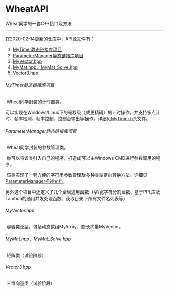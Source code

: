 # WheatAPI
Wheat同学的一套C++接口及方法

------

在2020-02-14更新的仓库中，API源文件有： 

1. [MyTimer静态链接库项目](#MyTimer静态链接库项目)
2. [ParameterManager静态链接库项目](#ParameterManager静态链接库项目)
3. [MyVector.hpp](#MyVector.hpp)
4. [MyMat.hpp、MyMat_Solve.hpp](#MyMat.hpp、MyMat_Solve.hpp)
5. [Vector3.hpp](#Vector3.hpp)



###### MyTimer静态链接库项目

​		Wheat同学封装的计时器类。

​		可以实现在Windows/Linux下的毫秒级（或更精确）的计时操作。并支持多点计时、帧率检测、帧率控制、控制台输出等操作。详细见[MyTimer.h](https://github.com/wheat2018/WheatAPI/include/MyTimer.h)头文件。

###### ParameterManager静态链接库项目

​		Wheat同学封装的参数管理类。

​		你可以将该类引入自己的程序，打造成可以由Windows CMD进行参数调用的程序。

​		该类实现了一套方便的字符串参数管理及多种类型定向转换方法。详细见[ParameterManager描述文档](https://github.com/wheat2018/WheatAPI/source/ParameterManager/ParameterManager描述文档.docx)。

​		另外这个项目中还定义了几个全局通用函数（窄/宽字符分割函数、基于PPL库及Lambda的通用并发处理函数、获取目录下所有文件名列表等）

###### MyVector.hpp

​		容器类泛型，包括动态数组MyArray、变长向量MyVector。

###### MyMat.hpp、MyMat_Solve.hpp

​		矩阵类（试验阶段）

###### Vector3.hpp

​		三维向量类（试验阶段）